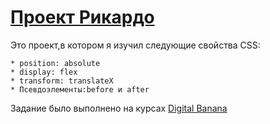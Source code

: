 # [Проект Рикардо](https://geometrydash2005.github.io/ricardo/.)

Это проект,в котором я изучил следующие свойства CSS:

```
* position: absolute
* display: flex
* transform: translateX
* Псевдоэлементы:before и after
```

Задание было выполнено на курсах [Digital Banana](https://www.digital-banana.ru/)

